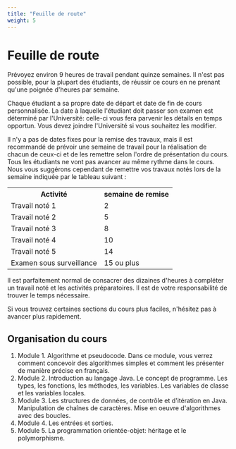 ```yaml
---
title: "Feuille de route"
weight: 5
---
```


<h1>Feuille de route</h1>

<p>Prévoyez environ 9 heures de travail pendant quinze semaines. Il n'est pas possible, pour la plupart des étudiants, de réussir ce cours en ne prenant qu'une poignée d'heures par semaine. </p>

<p>Chaque étudiant a sa propre date de départ et date de fin de cours personnalisée. La date à laquelle l'étudiant doit passer son examen est déterminé par l'Université: celle-ci vous fera parvenir les détails en temps opportun. Vous devez joindre l'Université si vous souhaitez les modifier. </p>
<p>Il n'y a pas de dates fixes pour la remise des travaux, mais il est recommandé de prévoir une semaine de travail pour la réalisation de chacun de ceux-ci et de les remettre selon l'ordre de présentation du cours. Tous les étudiants ne vont pas avancer au même rythme dans le cours. Nous vous suggérons cependant de remettre vos travaux notés lors de la semaine indiquée par le tableau suivant :</p>


<table>
<tr><th>Activité</th><th>semaine de remise</th></tr>	
<tr><td>Travail noté 1</td><td>2</td></tr>				  	
<tr><td>Travail noté 2</td><td>5</td></tr>				  	
<tr><td>Travail noté 3</td><td>8	</td></tr>			  	
<tr><td>Travail noté 4</td><td>10		</td></tr>		  	
<tr><td>Travail noté 5</td><td>14			</td></tr>	  	
<tr><td>Examen sous surveillance</td><td>15 ou plus</td></tr>
</table>
<p>Il est parfaitement normal de consacrer des dizaines d'heures à compléter un travail noté et les activités préparatoires. Il est de votre responsabilité de trouver le temps nécessaire.</p>
<p>Si vous trouvez certaines sections du cours plus faciles, n'hésitez pas à avancer plus rapidement. </p>

## Organisation du cours


<ol>
<li>Module 1. Algorithme et pseudocode. Dans ce module, vous verrez comment concevoir des algorithmes simples et comment les présenter de manière précise en français.</li>
<li>Module 2. Introduction au langage Java. Le concept de programme. Les types, les fonctions, les méthodes, les variables. Les variables de classe et les variables locales.</li>
<li>Module 3. Les structures de données, de contrôle et d'itération en Java. Manipulation de chaînes de caractères. Mise en oeuvre d'algorithmes avec des boucles.</li>
<li>Module 4. Les entrées et sorties.</li>
<li>Module 5. La programmation orientée-objet: héritage et le polymorphisme.</li>
</ol>